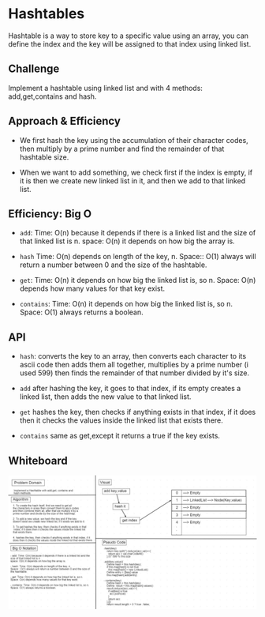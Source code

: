 # Hashtables

Hashtable is a way to store key to a specific value using an array, you can define the index and the key will be assigned to that index using linked list.

## Challenge

Implement a hashtable using linked list and with 4 methods: add,get,contains and hash.

## Approach & Efficiency

* We first hash the key using the accumulation of their character codes, then multiply by a prime number and find the remainder of that hashtable size.

* When we want to add something, we check first if the index is empty, if it is then we create new linked list in it, and then we add to that linked list.

## Efficiency: Big O

- `add`: Time: O(n) because it depends if there is a linked list and the size of that linked list is n.
space: O(n) it depends on how big the array is.

- `hash` Time: O(n) depends on length of the key, n.
Space:: O(1) always will return a number between 0 and the size of the hashtable.

- `get`: Time: O(n) it depends on how big the linked list is, so n.
Space: O(n) depends how many values for that key exist.

- `contains`: Time: O(n) it depends on how big the linked list is, so n.
Space: O(1) always returns a boolean.


## API

- `hash`: converts the key to an array, then converts each character to its ascii code then adds them all together, multiplies by a prime number (i used 599) then finds the remainder of that number divided by it's size.

- `add` after hashing the key, it goes to that index, if its empty creates a linked list, then adds the new value to that linked list.

- `get` hashes the key, then checks if anything exists in that index, if it does then it checks the values inside the linked list that exists there.

- `contains` same as get,except it returns a true if the key exists.

## Whiteboard

![hashtable](../../assets/hashtable.jpg)